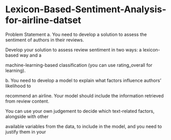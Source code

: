 # Lexicon-Based-Sentiment-Analysis-for-airline-datset
Problem Statement
a. You need to develop a solution to assess the sentiment of authors in their reviews.

Develop your solution to assess review sentiment in two ways: a lexicon-based way and a

machine-learning-based classification (you can use rating_overall for learning).

b. You need to develop a model to explain what factors influence authors’ likelihood to

recommend an airline. Your model should include the information retrieved from review content.

You can use your own judgement to decide which text-related factors, alongside with other

available variables from the data, to include in the model, and you need to justify them in your
